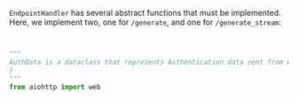 `EndpointHandler` has several abstract functions that must be implemented. Here, we implement two, one
for `/generate`, and one for `/generate_stream`:

```python


"""
AuthData is a dataclass that represents Authentication data sent from Autoscaler to client requesting a route.
}
"""
from aiohttp import web


```
